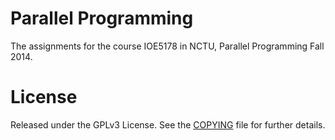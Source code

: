 Parallel Programming
====================================

The assignments for the course IOE5178 in NCTU, Parallel Programming Fall 2014.

License
====================================

Released under the GPLv3 License.  See the [COPYING][copying] file for further details.

[copying]: http://github.com/chichunchen/ParallelProgramming/blob/master/COPYING
